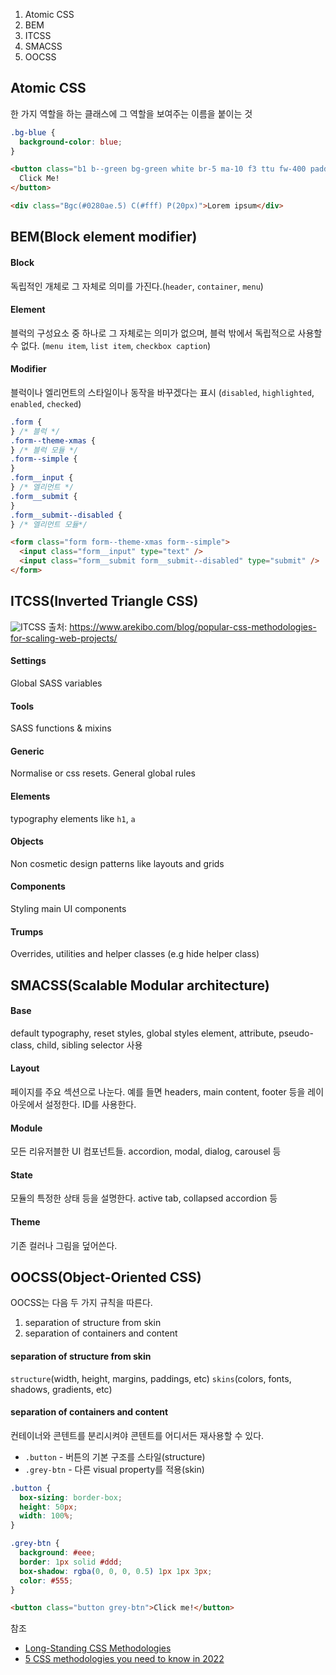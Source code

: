 1. Atomic CSS
2. BEM
3. ITCSS
4. SMACSS
5. OOCSS

## Atomic CSS

한 가지 역할을 하는 클래스에 그 역할을 보여주는 이름을 붙이는 것

```css
.bg-blue {
  background-color: blue;
}
```

```html
<button class="b1 b--green bg-green white br-5 ma-10 f3 ttu fw-400 padding-10">
  Click Me!
</button>

<div class="Bgc(#0280ae.5) C(#fff) P(20px)">Lorem ipsum</div>
```

## BEM(Block element modifier)

#### Block

독립적인 개체로 그 자체로 의미를 가진다.(`header`, `container`, `menu`)

#### Element

블럭의 구성요소 중 하나로 그 자체로는 의미가 없으며, 블럭 밖에서 독립적으로 사용할 수 없다. (`menu item`, `list item`, `checkbox caption`)

#### Modifier

블럭이나 엘리먼트의 스타일이나 동작을 바꾸겠다는 표시 (`disabled`, `highlighted`, `enabled`, `checked`)

```css
.form {
} /* 블럭 */
.form--theme-xmas {
} /* 블럭 모듈 */
.form--simple {
}
.form__input {
} /* 엘리먼트 */
.form__submit {
}
.form__submit--disabled {
} /* 엘리먼트 모듈*/
```

```html
<form class="form form--theme-xmas form--simple">
  <input class="form__input" type="text" />
  <input class="form__submit form__submit--disabled" type="submit" />
</form>
```

## ITCSS(Inverted Triangle CSS)

![ITCSS](https://www.arekibo.com/getattachment/Blog/Popular-CSS-methodologies-for-scaling-web-projects/ITCSS.jpg)
출처: <https://www.arekibo.com/blog/popular-css-methodologies-for-scaling-web-projects/>

#### Settings

Global SASS variables

#### Tools

SASS functions & mixins

#### Generic

Normalise or css resets. General global rules

#### Elements

typography elements like `h1`, `a`

#### Objects

Non cosmetic design patterns like layouts and grids

#### Components

Styling main UI components

#### Trumps

Overrides, utilities and helper classes (e.g hide helper class)

## SMACSS(Scalable Modular architecture)

#### Base

default typography, reset styles, global styles
element, attribute, pseudo-class, child, sibling selector 사용

#### Layout

페이지를 주요 섹션으로 나눈다. 예를 들면 headers, main content, footer 등을 레이아웃에서 설정한다. ID를 사용한다.

#### Module

모든 리유저블한 UI 컴포넌트들. accordion, modal, dialog, carousel 등

#### State

모듈의 특정한 상태 등을 설명한다. active tab, collapsed accordion 등

#### Theme

기존 컬러나 그림을 덮어쓴다.

## OOCSS(Object-Oriented CSS)

OOCSS는 다음 두 가지 규칙을 따른다.

1. separation of structure from skin
2. separation of containers and content

#### separation of structure from skin

`structure`(width, height, margins, paddings, etc)
`skins`(colors, fonts, shadows, gradients, etc)

#### separation of containers and content

컨테이너와 콘텐트를 분리시켜야 콘텐트를 어디서든 재사용할 수 있다.

- `.button` - 버튼의 기본 구조를 스타일(structure)
- `.grey-btn` - 다른 visual property를 적용(skin)

```css
.button {
  box-sizing: border-box;
  height: 50px;
  width: 100%;
}

.grey-btn {
  background: #eee;
  border: 1px solid #ddd;
  box-shadow: rgba(0, 0, 0, 0.5) 1px 1px 3px;
  color: #555;
}
```

```html
<button class="button grey-btn">Click me!</button>
```

참조

- [Long-Standing CSS Methodologies](https://byby.dev/css-methodologies)
- [5 CSS methodologies you need to know in 2022](https://genicsblog.com/five-css-methodologies-you-need-to-know-in-2022)
